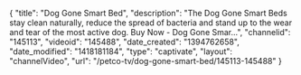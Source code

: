 {
    "title": "Dog Gone Smart Bed",
    "description": "The Dog Gone Smart Beds stay clean naturally, reduce the spread of bacteria and stand up to the wear and tear of the most active dog. Buy Now - Dog Gone Smar...",
    "channelid": "145113",
    "videoid": "145488",
    "date_created": "1394762658",
    "date_modified": "1418181184",
    "type": "captivate",
    "layout": "channelVideo",
    "url": "\/petco-tv\/dog-gone-smart-bed\/145113-145488"
}